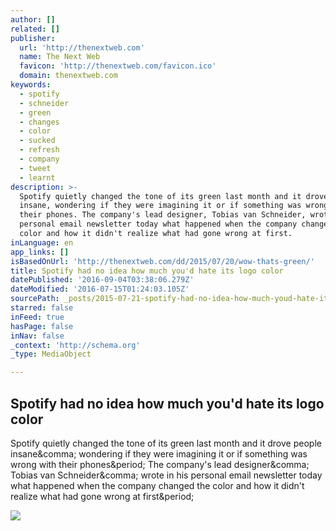 ```yaml
---
author: []
related: []
publisher:
  url: 'http://thenextweb.com'
  name: The Next Web
  favicon: 'http://thenextweb.com/favicon.ico'
  domain: thenextweb.com
keywords:
  - spotify
  - schneider
  - green
  - changes
  - color
  - sucked
  - refresh
  - company
  - tweet
  - learnt
description: >-
  Spotify quietly changed the tone of its green last month and it drove people
  insane, wondering if they were imagining it or if something was wrong with
  their phones. The company's lead designer, Tobias van Schneider, wrote in his
  personal email newsletter today what happened when the company changed the
  color and how it didn't realize what had gone wrong at first.
inLanguage: en
app_links: []
isBasedOnUrl: 'http://thenextweb.com/dd/2015/07/20/wow-thats-green/'
title: Spotify had no idea how much you'd hate its logo color
datePublished: '2016-09-04T03:38:06.279Z'
dateModified: '2016-07-15T01:24:03.105Z'
sourcePath: _posts/2015-07-21-spotify-had-no-idea-how-much-youd-hate-its-logo-color.md
starred: false
inFeed: true
hasPage: false
inNav: false
_context: 'http://schema.org'
_type: MediaObject

---
```

<article style=""><h1>Spotify had no idea how much you'd hate its logo color</h1><p>Spotify quietly changed the tone of its green last month and it drove people insane&amp;comma; wondering if they were imagining it or if something was wrong with their phones&amp;period; The company's lead designer&amp;comma; Tobias van Schneider&amp;comma; wrote in his personal email newsletter today what happened when the company changed the color and how it didn't realize what had gone wrong at first&amp;period;</p><img src="http://cdn1.tnwcdn.com/wp-content/blogs.dir/1/files/2015/06/spotify.jpg" /></article>
